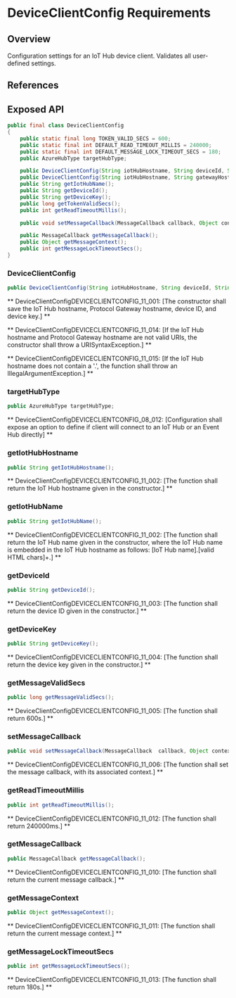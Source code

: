 # DeviceClientConfig Requirements

## Overview

Configuration settings for an IoT Hub device client. Validates all user-defined settings.

## References

## Exposed API

```java
public final class DeviceClientConfig
{
    public static final long TOKEN_VALID_SECS = 600;
    public static final int DEFAULT_READ_TIMEOUT_MILLIS = 240000;
    public static final int DEFAULT_MESSAGE_LOCK_TIMEOUT_SECS = 180;
    public AzureHubType targetHubType;

    public DeviceClientConfig(String iotHubHostname, String deviceId, String deviceKey);
    public DeviceClientConfig(String iotHubHostname, String gatewayHostName, String deviceId, String deviceKey);
    public String getIotHubName();
    public String getDeviceId();
    public String getDeviceKey();
    public long getTokenValidSecs();
    public int getReadTimeoutMillis();

    public void setMessageCallback(MessageCallback callback, Object context);

    public MessageCallback getMessageCallback();
    public Object getMessageContext();
    public int getMessageLockTimeoutSecs();
}
```


### DeviceClientConfig

```java
public DeviceClientConfig(String iotHubHostname, String deviceId, String deviceKey);
```

** DeviceClientConfigDEVICECLIENTCONFIG_11_001: [The constructor shall save the IoT Hub hostname, Protocol Gateway hostname, device ID, and device key.] **

** DeviceClientConfigDEVICECLIENTCONFIG_11_014: [If the IoT Hub hostname and Protocol Gateway hostname are not valid URIs, the constructor shall throw a URISyntaxException.] **

** DeviceClientConfigDEVICECLIENTCONFIG_11_015: [If the IoT Hub hostname does not contain a '.', the function shall throw an IllegalArgumentException.] **


### targetHubType

```java
public AzureHubType targetHubType;
```

** DeviceClientConfigDEVICECLIENTCONFIG_08_012: [Configuration shall expose an option to define if client will connect to an IoT Hub or an Event Hub directly] **


### getIotHubHostname

```java
public String getIotHubHostname();
```

** DeviceClientConfigDEVICECLIENTCONFIG_11_002: [The function shall return the IoT Hub hostname given in the constructor.] **


### getIotHubName

```java
public String getIotHubName();
```

** DeviceClientConfigDEVICECLIENTCONFIG_11_002: [The function shall return the IoT Hub name given in the constructor, where the IoT Hub name is embedded in the IoT Hub hostname as follows: [IoT Hub name].[valid HTML chars]+.] ** 


### getDeviceId

```java
public String getDeviceId();
```

** DeviceClientConfigDEVICECLIENTCONFIG_11_003: [The function shall return the device ID given in the constructor.] **


### getDeviceKey

```java
public String getDeviceKey();
```

** DeviceClientConfigDEVICECLIENTCONFIG_11_004: [The function shall return the device key given in the constructor.] **


### getMessageValidSecs

```java
public long getMessageValidSecs();
```

** DeviceClientConfigDEVICECLIENTCONFIG_11_005: [The function shall return 600s.] **


### setMessageCallback

```java
public void setMessageCallback(MessageCallback  callback, Object context);
```

** DeviceClientConfigDEVICECLIENTCONFIG_11_006: [The function shall set the message callback, with its associated context.] ** 


### getReadTimeoutMillis

```java
public int getReadTimeoutMillis();
```

** DeviceClientConfigDEVICECLIENTCONFIG_11_012: [The function shall return 240000ms.] **


### getMessageCallback

```java
public MessageCallback getMessageCallback();
```

** DeviceClientConfigDEVICECLIENTCONFIG_11_010: [The function shall return the current message callback.] ** 


### getMessageContext

```java
public Object getMessageContext();
```

** DeviceClientConfigDEVICECLIENTCONFIG_11_011: [The function shall return the current message context.] **


### getMessageLockTimeoutSecs

```java
public int getMessageLockTimeoutSecs();
```

** DeviceClientConfigDEVICECLIENTCONFIG_11_013: [The function shall return 180s.] **